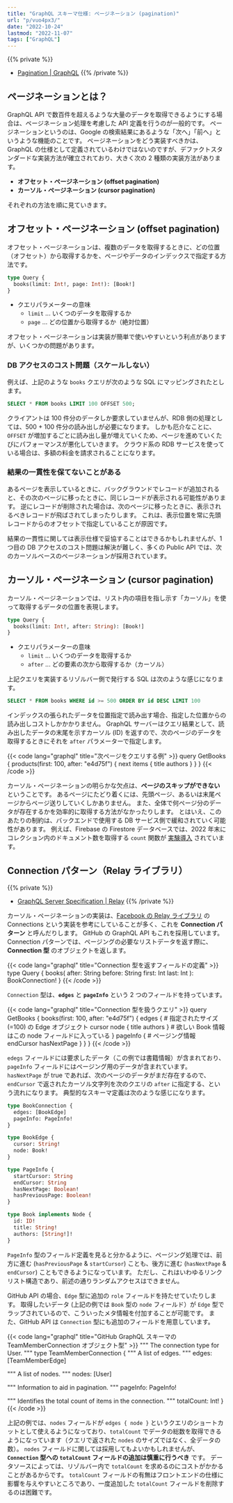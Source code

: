 ```yaml
---
title: "GraphQL スキーマ仕様: ページネーション (pagination)"
url: "p/vuo4px3/"
date: "2022-10-24"
lastmod: "2022-11-07"
tags: ["GraphQL"]
---
```


{{% private %}}
- [Pagination | GraphQL](https://graphql.org/learn/pagination/)
{{% /private %}}

ページネーションとは？
----

GraphQL API で数百件を超えるような大量のデータを取得できるようにする場合は、ページネーション処理を考慮した API 定義を行うのが一般的です。
ページネーションというのは、Google の検索結果にあるような「次へ」「前へ」というような機能のことです。
ページネーションをどう実装すべきかは、GraphQL の仕様として定義されているわけではないのですが、デファクトスタンダードな実装方法が確立されており、大きく次の 2 種類の実装方法があります。

- __オフセット・ページネーション (offset pagination)__
- __カーソル・ページネーション (cursor pagination)__

それぞれの方法を順に見ていきます。


オフセット・ページネーション (offset pagination)
----

オフセット・ページネーションは、複数のデータを取得するときに、どの位置（オフセット）から取得するかを、ページやデータのインデックスで指定する方法です。

```graphql
type Query {
  books(limit: Int!, page: Int!): [Book!]
}
```

- クエリパラメーターの意味
  - `limit` ... いくつのデータを取得するか
  - `page` ... どの位置から取得するか（絶対位置）

オフセット・ページネーションは実装が簡単で使いやすいという利点がありますが、いくつかの問題があります。

### DB アクセスのコスト問題（スケールしない）

例えば、上記のような `books` クエリが次のような SQL にマッピングされたとします。

```sql
SELECT * FROM books LIMIT 100 OFFSET 500;
```

クライアントは 100 件分のデータしか要求していませんが、RDB 側の処理としては、500 + 100 件分の読み出しが必要になります。
しかも厄介なことに、`OFFSET` が増加するごとに読み出し量が増えていくため、ページを進めていくたびにパフォーマンスが悪化していきます。
クラウド系の RDB サービスを使っている場合は、多額の料金を請求されることになります。

### 結果の一貫性を保てないことがある

あるページを表示しているときに、バックグラウンドでレコードが追加されると、その次のページに移ったときに、同じレコードが表示される可能性があります。
逆にレコードが削除された場合は、次のページに移ったときに、表示されるべきレコードが飛ばされてしまったりします。
これは、表示位置を常に先頭レコードからのオフセットで指定していることが原因です。

結果の一貫性に関しては表示仕様で妥協することはできるかもしれませんが、1 つ目の DB アクセスのコスト問題は解決が難しく、多くの Public API では、次のカーソルベースのページネーションが採用されています。


カーソル・ページネーション (cursor pagination)
----

カーソル・ページネーションでは、リスト内の項目を指し示す「カーソル」を使って取得するデータの位置を表現します。

```graphql
type Query {
  books(limit: Int!, after: String): [Book!]
}
```

- クエリパラメーターの意味
  - `limit` ... いくつのデータを取得するか
  - `after` ... どの要素の次から取得するか（カーソル）

上記クエリを実装するリゾルバー側で発行する SQL は次のような感じになります。

```sql
SELECT * FROM books WHERE id >= 500 ORDER BY id DESC LIMIT 100
```

インデックスの張られたデータを位置指定で読み出す場合、指定した位置からの読み出しコストしかかかりません。
GraphQL サーバーはクエリ結果として、読み出したデータの末尾を示すカーソル (ID) を返すので、次のページのデータを取得するときにそれを `after` パラメーターで指定します。

{{< code lang="graphql" title="次ページをクエリする例" >}}
query GetBooks {
  products(first: 100, after: "e4d75f") {
    next
    items { title authors }
  }
}
{{< /code >}}

カーソル・ページネーションの明らかな欠点は、__ページのスキップができない__ ということです。
あるページにたどり着くには、先頭ページ、あるいは末尾ページからページ送りしていくしかありません。
また、全体で何ページ分のデータが存在するかを効率的に取得する方法がなかったりします。
とはいえ、このあたりの制約は、バックエンドで使用する DB サービス側で緩和されていく可能性があります。
例えば、Firebase の Firestore データベースでは、2022 年末にコレクション内のドキュメント数を取得する `count` 関数が [実験導入](https://firebase.blog/posts/2022/10/whats-new-at-Firebase-Summit-2022) されています。


Connection パターン（Relay ライブラリ）
----

{{% private %}}
- [GraphQL Server Specification | Relay](https://relay.dev/docs/guides/graphql-server-specification/#connections)
{{% /private %}}

カーソル・ページネーションの実装は、[Facebook の Relay ライブラリ](https://relay.dev/) の Connections という実装を参考にしていることが多く、これを __Connection パターン__ と呼んだりします。
GitHub の GraphQL API もこれを採用しています。
Connection パターンでは、ページングの必要なリストデータを返す際に、__Connection 型__ のオブジェクトを返します。

{{< code lang="graphql" title="Connection 型を返すフィールドの定義" >}}
type Query {
  books(
    after: String
    before: String
    first: Int
    last: Int
  ): BookConnection!
}
{{< /code >}}

`Connection` 型は、__`edges`__ と __`pageInfo`__ という 2 つのフィールドを持っています。

{{< code lang="graphql" title="Connection 型を扱うクエリ" >}}
query GetBooks {
  books(first: 100, after: "e4d75f") {
    edges {  # 指定されたサイズ (=100) の Edge オブジェクト
      cursor
      node { title authors }  # 欲しい Book 情報はこの node フィールドに入っている
    }
    pageInfo {  # ページング情報
      endCursor
      hasNextPage
    }
  }
}
{{< /code >}}

`edegs` フィールドには要求したデータ（この例では書籍情報）が含まれており、`pageInfo` フィールドにはページング用のデータが含まれています。
`hasNextPage` が true であれば、次のページのデータがまだ存在するので、`endCursor` で返されたカーソル文字列を次のクエリの `after` に指定する、という流れになります。
典型的なスキーマ定義は次のような感じになります。

```graphql
type BookConnection {
  edges: [BookEdge]
  pageInfo: PageInfo!
}

type BookEdge {
  cursor: String!
  node: Book!
}

type PageInfo {
  startCursor: String
  endCursor: String
  hasNextPage: Boolean!
  hasPreviousPage: Boolean!
}

type Book implements Node {
  id: ID!
  title: String!
  authors: [String!]!
}
```

`PageInfo` 型のフィールド定義を見ると分かるように、ページング処理では、前方に進む (`hasPreviousPage` & `startCursor`) ことも、後方に進む (`hasNextPage` & `endCursor`) こともできるようになっています。
ただし、これはいわゆるリンクリスト構造であり、前述の通りランダムアクセスはできません。

GitHub API の場合、`Edge` 型に追加の `role` フィールドを持たせていたりします。
取得したいデータ (上記の例では `Book` 型の `node` フィールド）が `Edge` 型でラップされているので、こういったメタ情報を付加することが可能です。
また、GitHub API は `Connection` 型にも追加のフィールドを用意しています。

{{< code lang="graphql" title="GitHub GraphQL スキーマの TeamMemberConnection オブジェクト型" >}}
"""
The connection type for User.
"""
type TeamMemberConnection {
  """
  A list of edges.
  """
  edges: [TeamMemberEdge]

  """
  A list of nodes.
  """
  nodes: [User]

  """
  Information to aid in pagination.
  """
  pageInfo: PageInfo!

  """
  Identifies the total count of items in the connection.
  """
  totalCount: Int!
}
{{< /code >}}

上記の例では、`nodes` フィールドが `edges { node }` というクエリのショートカットとして使えるようになっており、`totalCount` でデータの総数を取得できるようになっています（クエリで返された `nodes` のサイズではなく、全データの数）。
`nodes` フィールドに関しては採用してもよいかもしれませんが、__`Connection` 型への `totalCount` フィールドの追加は慎重に行うべき__ です。
データソースによっては、リゾルバー内で `totalCount` を求めるのにコストがかかることがあるからです。
`totalCount` フィールドの有無はフロントエンドの仕様に影響を与えやすいところであり、一度追加した `totalCount` フィールドを削除するのは困難です。

